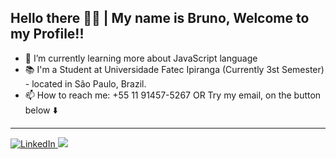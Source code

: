 ## Hello there 👋👋 | My name is Bruno, Welcome to my Profile!!
- 🌱 I’m currently learning more about JavaScript language <br>
- 📚 I'm a Student at Universidade Fatec Ipiranga (Currently 3st Semester) - located in São Paulo, Brazil.
- 📫 How to reach me: +55 11 91457-5267 OR Try my email, on the button below ⬇️ <br>
 <!--👨‍ ’m currently working on [MysqL](https://github.com/ffaZan/mysql_estudos)-->

<hr>
<div style="float: left;">
<a href="https://github.com/brunorombi
<img height="150em" src="https://github-readme-stats.vercel.app/api?username=brunorombi&show_icons=true&theme=algolia&include_all_commits=true&count_private=true%22/%3E
<img height="150em" src="https://github-readme-stats.vercel.app/api/top-langs/?username=brunorombi&layout=compact&langs_count=7&theme=algolia%22/%3E
</div>


  <hr>
 <br><br>
  <hr>
<div>
<a href="https://www.linkedin.com/in/brunorombi" target="_blank">
  <img src="https://img.shields.io/badge/LinkedIn-0077B5?style=for-the-badge&logo=linkedin&logoColor=white" alt="LinkedIn">
</a>
<a href="mailto:brunorombi@yahoo.com"><img src="https://img.shields.io/badge/Yahoo!-6001D2?style=for-the-badge&logo=Yahoo!&logoColor=white"</a>
</div>
